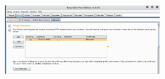 ![](https://github.com/hua12/MyPic/blob/master/burp%20suite%E4%BB%A3%E7%90%86%E8%AE%BE%E7%BD%AE.PNG)
